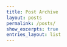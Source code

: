 ```yaml
---
title: Post Archive
layout: posts
permalink: /posts/
show_excerpts: true
entries_layout: list
---
```



